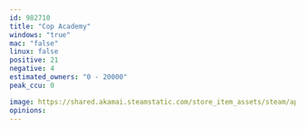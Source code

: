 ```yaml
---
id: 982710
title: "Cop Academy"
windows: "true"
mac: "false"
linux: false
positive: 21
negative: 4
estimated_owners: "0 - 20000"
peak_ccu: 0

image: https://shared.akamai.steamstatic.com/store_item_assets/steam/apps/982710/header.jpg?t=1553430149
opinions:
---
```

